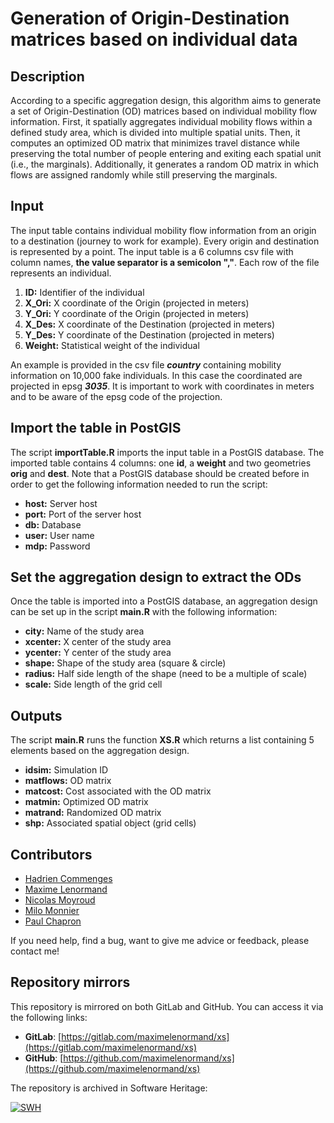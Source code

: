 # Generation of Origin-Destination matrices based on individual data

## Description

According to a specific aggregation design, this algorithm aims to generate a 
set of Origin-Destination (OD) matrices based on individual mobility flow 
information. First, it spatially aggregates individual mobility flows within a 
defined study area, which is divided into multiple spatial units. Then, it 
computes an optimized OD matrix that minimizes travel distance while preserving 
the total number of people entering and exiting each spatial unit 
(i.e., the marginals). Additionally, it generates a random OD matrix in which 
flows are assigned randomly while still preserving the marginals.
## Input

The input table contains individual mobility flow information from an origin 
to a destination (journey to work for example). Every origin and destination 
is represented by a point. The input table is a 6 columns csv file with column 
names, **the value separator is a semicolon ","**. Each row of the file 
represents an individual. 

1. **ID:** Identifier of the individual
2. **X_Ori:** X coordinate of the Origin (projected in meters)
3. **Y_Ori:** Y coordinate of the Origin (projected in meters)
4. **X_Des:** X coordinate of the Destination (projected in meters)
5. **Y_Des:** Y coordinate of the Destination (projected in meters)
6. **Weight:** Statistical weight of the individual

An example is provided in the csv file ***country*** containing mobility 
information on 10,000 fake individuals. In this case the coordinated are 
projected in epsg ***3035***. It is important to work with coordinates in meters
and to be aware of the epsg code of the projection. 

## Import the table in PostGIS

The script **importTable.R** imports the input table in a PostGIS database. 
The imported table contains 4 columns: one **id**, a **weight** and two 
geometries **orig** and **dest**. Note that a PostGIS database should be 
created before in order to get the following information needed to run 
the script:

- **host:** Server host
- **port:** Port of the server host
- **db:** Database
- **user:** User name
- **mdp:** Password

## Set the aggregation design to extract the ODs

Once the table is imported into a PostGIS database, an aggregation design can 
be set up in the script **main.R** with the following information:

- **city:** Name of the study area
- **xcenter:** X center of the study area
- **ycenter:** Y center of the study area
- **shape:** Shape of the study area (square & circle) 
- **radius:** Half side length of the shape  (need to be a multiple of scale)
- **scale:** Side length of the grid cell

## Outputs

The script **main.R** runs the function **XS.R** which returns a list 
containing 5 elements based on the aggregation design.

- **idsim:** Simulation ID
- **matflows:** OD matrix
- **matcost:** Cost associated with the OD matrix
- **matmin:** Optimized OD matrix
- **matrand:** Randomized OD matrix
- **shp:** Associated spatial object (grid cells)

## Contributors

- [Hadrien Commenges](https://github.com/hcommenges)
- [Maxime Lenormand](https://gitlab.com/users/maximelenormand/projects)
- [Nicolas Moyroud](https://nmoyroud.teledetection.fr/index.php/telechargements)
- [Milo Monnier](https://github.com/MiloMonnier)
- [Paul Chapron](https://github.com/chapinux)

If you need help, find a bug, want to give me advice or feedback, please contact me!

## Repository mirrors

This repository is mirrored on both GitLab and GitHub. You can access it via the following links:

- **GitLab**: [https://gitlab.com/maximelenormand/xs](https://gitlab.com/maximelenormand/xs)  
- **GitHub**: [https://github.com/maximelenormand/xs](https://github.com/maximelenormand/xs)  

The repository is archived in Software Heritage:

[![SWH](https://archive.softwareheritage.org/badge/origin/https://github.com/maximelenormand/xs/)](https://archive.softwareheritage.org/browse/origin/?origin_url=https://github.com/maximelenormand/xs)

